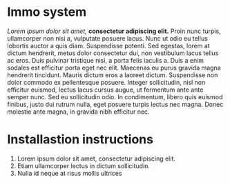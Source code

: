 # Immo system
*Lorem ipsum dolor sit amet,* **consectetur adipiscing elit.** Proin nunc turpis, ullamcorper non nisi a, vulputate posuere lacus. Nunc ut odio eu tellus lobortis auctor a quis diam. Suspendisse potenti. Sed egestas, lorem at dictum hendrerit, metus dolor consectetur dui, non vestibulum lacus tellus ac eros. Duis pulvinar tristique nisi, a porta felis iaculis a. Duis a enim sodales est efficitur porta eget nec elit. Maecenas eu purus gravida magna hendrerit tincidunt. Mauris dictum eros a laoreet dictum. Suspendisse non dolor commodo ex pellentesque posuere. Integer sollicitudin, nisl non efficitur euismod, lectus lacus cursus augue, ut fermentum ante ante semper nunc. Sed eu sollicitudin odio. In condimentum, libero quis euismod finibus, justo dui rutrum nulla, eget posuere turpis lectus nec magna. Donec molestie ante magna, in gravida nibh efficitur nec.

# Installastion instructions
1. Lorem ipsum dolor sit amet, consectetur adipiscing elit.
2. Etiam ullamcorper lectus in dictum sollicitudin.
3. Nulla id neque at risus mollis ultrices

